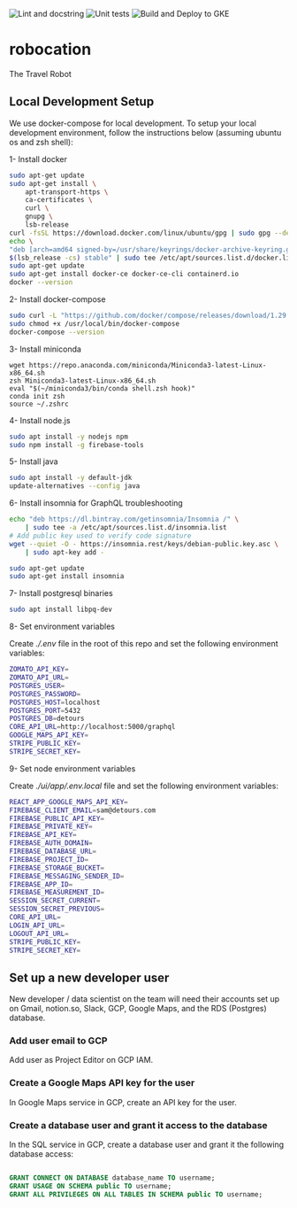 ![Lint and docstring](https://github.com/sammo/detours/workflows/Source%20code%20checks/badge.svg) ![Unit tests](https://github.com/sammo/detours/workflows/Unit%20tests/badge.svg) ![Build and Deploy to GKE](https://github.com/sammo/detours/workflows/Build%20and%20Deploy%20to%20GKE/badge.svg)
# robocation

The Travel Robot

## Local Development Setup
We use docker-compose for local development. To setup your local development environment, follow the instructions below (assuming ubuntu os and zsh shell):

1- Install docker

```bash
sudo apt-get update
sudo apt-get install \
    apt-transport-https \
    ca-certificates \
    curl \
    gnupg \
    lsb-release
curl -fsSL https://download.docker.com/linux/ubuntu/gpg | sudo gpg --dearmor -o /usr/share/keyrings/docker-archive-keyring.gpg
echo \
"deb [arch=amd64 signed-by=/usr/share/keyrings/docker-archive-keyring.gpg] https://download.docker.com/linux/ubuntu \
$(lsb_release -cs) stable" | sudo tee /etc/apt/sources.list.d/docker.list > /dev/null
sudo apt-get update
sudo apt-get install docker-ce docker-ce-cli containerd.io
docker --version
```

2- Install docker-compose

```bash
sudo curl -L "https://github.com/docker/compose/releases/download/1.29.1/docker-compose-$(uname -s)-$(uname -m)" -o /usr/local/bin/docker-compose
sudo chmod +x /usr/local/bin/docker-compose
docker-compose --version
```

3- Install miniconda

```
wget https://repo.anaconda.com/miniconda/Miniconda3-latest-Linux-x86_64.sh
zsh Miniconda3-latest-Linux-x86_64.sh
eval "$(~/miniconda3/bin/conda shell.zsh hook)"
conda init zsh
source ~/.zshrc
```

4- Install node.js

```bash
sudo apt install -y nodejs npm
sudo npm install -g firebase-tools
```

5- Install java

```bash
sudo apt install -y default-jdk
update-alternatives --config java
```

6- Install insomnia for GraphQL troubleshooting

```bash
echo "deb https://dl.bintray.com/getinsomnia/Insomnia /" \
    | sudo tee -a /etc/apt/sources.list.d/insomnia.list
# Add public key used to verify code signature
wget --quiet -O - https://insomnia.rest/keys/debian-public.key.asc \
    | sudo apt-key add -

sudo apt-get update
sudo apt-get install insomnia
```

7- Install postgresql binaries

```bash
sudo apt install libpq-dev
```

8- Set environment variables

Create _./.env_ file in the root of this repo and set the following environment variables:

```bash
ZOMATO_API_KEY=
ZOMATO_API_URL=
POSTGRES_USER=
POSTGRES_PASSWORD=
POSTGRES_HOST=localhost
POSTGRES_PORT=5432
POSTGRES_DB=detours
CORE_API_URL=http://localhost:5000/graphql
GOOGLE_MAPS_API_KEY=
STRIPE_PUBLIC_KEY=
STRIPE_SECRET_KEY=
```

9- Set node environment variables

Create _./ui/app/.env.local_ file and set the following environment variables:

```bash
REACT_APP_GOOGLE_MAPS_API_KEY=
FIREBASE_CLIENT_EMAIL=sam@detours.com
FIREBASE_PUBLIC_API_KEY=
FIREBASE_PRIVATE_KEY=
FIREBASE_API_KEY=
FIREBASE_AUTH_DOMAIN=
FIREBASE_DATABASE_URL=
FIREBASE_PROJECT_ID=
FIREBASE_STORAGE_BUCKET=
FIREBASE_MESSAGING_SENDER_ID=
FIREBASE_APP_ID=
FIREBASE_MEASUREMENT_ID=
SESSION_SECRET_CURRENT=
SESSION_SECRET_PREVIOUS=
CORE_API_URL=
LOGIN_API_URL=
LOGOUT_API_URL=
STRIPE_PUBLIC_KEY=
STRIPE_SECRET_KEY=

```

## Set up a new developer user

New developer / data scientist on the team will need their accounts set up on Gmail, notion.so, Slack, GCP, Google Maps, and the RDS (Postgres) database.

### Add user email to GCP

Add user as Project Editor on GCP IAM.

### Create a Google Maps API key for the user

In Google Maps service in GCP, create an API key for the user.

### Create a database user and grant it access to the database

In the SQL service in GCP, create a database user and grant it the following database access:

```sql

GRANT CONNECT ON DATABASE database_name TO username;
GRANT USAGE ON SCHEMA public TO username;
GRANT ALL PRIVILEGES ON ALL TABLES IN SCHEMA public TO username;
```
